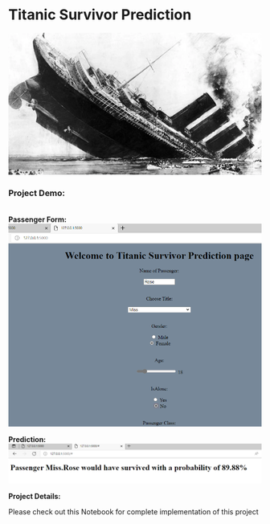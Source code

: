 # <b>Titanic Survivor Prediction</b>

<img src="https://github.com/J-R-1/J-R-1/blob/main/Kaggle%20project%20-%20Titanic%20Survivor%20Prediction/Screenshot%20(355).png" />
<br>

### <b>Project Demo:</b>
<br>
<b>Passenger Form:</b>
<img src="https://github.com/J-R-1/J-R-1/blob/main/Kaggle%20project%20-%20Titanic%20Survivor%20Prediction/titnic_sc_1.png" />
<br>

<b>Prediction:</b>
<img src="https://github.com/J-R-1/J-R-1/blob/main/Kaggle%20project%20-%20Titanic%20Survivor%20Prediction/titanic_sc2.png" />
<br>
<div>
  <b>Project Details:</b>
  
  
  Please check out this Notebook for complete implementation of this project
</div>
  





